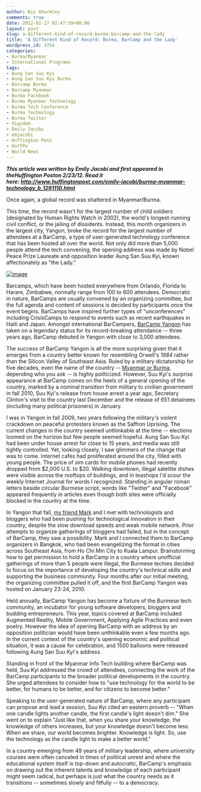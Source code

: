 ```yaml
---
author: Biz Ghormley
comments: true
date: 2012-02-27 02:47:59+00:00
layout: post
slug: a-different-kind-of-record-burma-barcamp-and-the-lady
title: 'A Different Kind of Record: Burma, BarCamp and the Lady'
wordpress_id: 3754
categories:
- Burma/Myanmar
- International Programs
tags:
- Aung San Suu Kyi
- Aung San Suu Kyi Burma
- Barcamp Burma
- Barcamp Myanmar
- Burma Facebook
- Burma Myanmar Technology
- Burma Tech Conference
- Burma Technology
- Burma Twitter
- digidem
- Emily Jacobi
- emjacobi
- Huffington Post
- HuffPo
- World News
---
```


**_This article was written by Emily Jacobi and first appeared in theHuffington Poston 2/23/12. Read it here: http://www.huffingtonpost.com/emily-jacobi/burma-myanmar-technology_b_1291110.html_**

Once again, a global record was shattered in Myanmar/Burma.

This time, the record wasn't for the largest number of child soldiers (designated by Human Rights Watch in 2002), the world's longest-running civil conflict, or the jailing of dissidents. Instead, this month organizers in the largest city, Yangon, broke the record for the largest number of attendees at a BarCamp, a type of user-generated technology conference that has been hosted all over the world. Not only did more than 5,000 people attend the tech convening, the opening address was made by Nobel Peace Prize Laureate and opposition leader Aung San Suu Kyi, known affectionately as "the Lady."

[![image](http://farm8.staticflickr.com/7191/6787604120_42860dd8c9_o.jpg)](http://www.huffingtonpost.com/emily-jacobi/burma-myanmar-technology_b_1291110.html)



Barcamps, which have been hosted everywhere from Orlando, Florida to Harare, Zimbabwe, normally range from 100 to 600 attendees. Democratic in nature, BarCamps are usually convened by an organizing committee, but the full agenda and content of sessions is decided by participants once the event begins. BarCamps have inspired further types of "unconferences" including CrisisCamps to respond to events such as recent earthquakes in Haiti and Japan. Amongst international BarCampers, [BarCamp Yangon](http://www.barcampyangon.org/) has taken on a legendary status for its record-breaking attendance -- three years ago, BarCamp debuted in Yangon with close to 3,000 attendees.

The success of BarCamp Yangon is all the more surprising given that it emerges from a country better known for resembling Orwell's _1984_ rather than the Silicon Valley of Southeast Asia. Ruled by a military dictatorship for five decades, even the name of the country -- [Myanmar or Burma](http://www.huffingtonpost.com/jack-healey/burma-elections_b_1195404.html), depending who you ask -- is highly politicized. However, Suu Kyi's surprise appearance at BarCamp comes on the heels of a general opening of the country, marked by a nominal transition from military to civilian government in fall 2010, Suu Kyi's release from house arrest a year ago, Secretary Clinton's visit to the country last December and the release of 651 detainees (including many political prisoners) in January.

I was in Yangon in fall 2009, two years following the military's violent crackdown on peaceful protesters known as the Saffron Uprising. The current changes in the country seemed unthinkable at the time -- elections loomed on the horizon but few people seemed hopeful. Aung San Suu Kyi had been under house arrest for close to 15 years, and media was still tightly controlled. Yet, looking closely, I saw glimmers of the change that was to come. Internet cafes had proliferated around the city, filled with young people. The price of sim cards for mobile phones had recently dropped from $2,000 U.S. to $20. Walking downtown, illegal satellite dishes were visible across the rooftops of buildings, and in teashops I'd scour the weekly Internet Journal for words I recognized. Standing in angular roman letters beside circular Burmese script, words like "Twitter" and "Facebook" appeared frequently in articles even though both sites were officially blocked in the country at the time.

In Yangon that fall, [my friend Mark](https://twitter.com/#!/mbelinsky) and I met with technologists and bloggers who had been pushing for technological innovation in their country, despite the slow download speeds and weak mobile network. Prior attempts to organize gatherings of bloggers had failed, but in the concept of BarCamp, they saw a possibility. Mark and I connected them to BarCamp organizers in Bangkok, who had been evangelizing the format in cities across Southeast Asia, from Ho Chi Min City to Kuala Lampur. Brainstorming how to get permission to hold a BarCamp in a country where unofficial gatherings of more than 5 people were illegal, the Burmese techies decided to focus on the importance of developing the country's technical skills and supporting the business community. Four months after our initial meeting, the organizing committee pulled it off, and the first BarCamp Yangon was hosted on January 23-24, 2010.

Held annually, BarCamp Yangon has become a fixture of the Burmese tech community, an incubator for young software developers, bloggers and budding entrepreneurs. This year, topics covered at BarCamp included Augmented Reality, Mobile Government, Applying Agile Practices and even poetry. However the idea of opening BarCamp with an address by an opposition politician would have been unthinkable even a few months ago. In the current context of the country's opening economic and political situation, it was a cause for celebration, and 1500 balloons were released following Aung San Suu Kyi's address.

Standing in front of the Myanmar Info Tech building where BarCamp was held, Suu Kyi addressed the crowd of attendees, connecting the work of the BarCamp participants to the broader political developments in the country. She urged attendees to consider how to "use technology for the world to be better, for humans to be better, and for citizens to become better."

Speaking to the user-generated nature of BarCamp, where any participant can propose and lead a session, Suu Kyi cited an eastern proverb -- "When one candle lights another candle, the first candle's light doesn't dim." She went on to explain "Just like that, when you share your knowledge, the knowledge of others increases, but your knowledge doesn't become less. When we share, our world becomes brighter. Knowledge is light. So, use the technology as the candle light to make a better world."

In a country emerging from 49 years of military leadership, where university courses were often canceled in times of political unrest and where the educational system itself is top-down and autocratic, BarCamp's emphasis on drawing out the inherent talents and knowledge of each participant might seem radical, but perhaps is just what the country needs as it transitions -- sometimes slowly and fitfully -- to a democracy.
